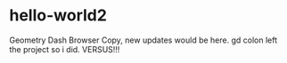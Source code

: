 # hello-world2
Geometry Dash Browser Copy, new updates would be here. gd colon left the project so i did. VERSUS!!!
